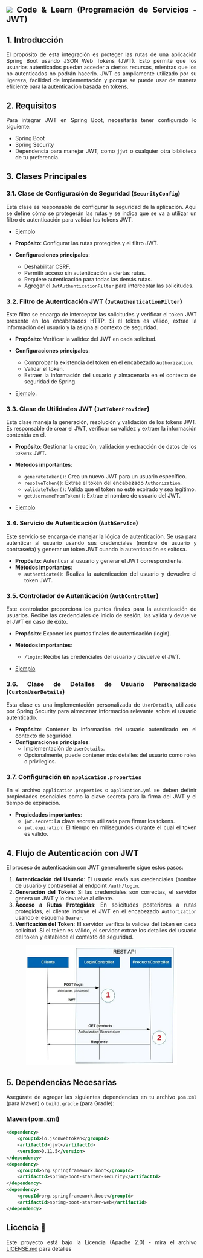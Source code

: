 <div align="justify">

## <img src=../../../images/coding-book.png width="40"> Code & Learn (Programación de Servicios - JWT)

## **1. Introducción**

El propósito de esta integración es proteger las rutas de una aplicación Spring Boot usando JSON Web Tokens (JWT). Esto permite que los usuarios autenticados puedan acceder a ciertos recursos, mientras que los no autenticados no podrán hacerlo. JWT es ampliamente utilizado por su ligereza, facilidad de implementación y porque se puede usar de manera eficiente para la autenticación basada en tokens.

## **2. Requisitos**

Para integrar JWT en Spring Boot, necesitarás tener configurado lo siguiente:

- Spring Boot
- Spring Security
- Dependencia para manejar JWT, como `jjwt` o cualquier otra biblioteca de tu preferencia.
  
## **3. Clases Principales**

### **3.1. Clase de Configuración de Seguridad (`SecurityConfig`)**

Esta clase es responsable de configurar la seguridad de la aplicación. Aquí se define cómo se protegerán las rutas y se indica que se va a utilizar un filtro de autenticación para validar los tokens JWT.

- [Ejemplo](https://github.com/jpexposito/spring-boot-persistence-h2/blob/jwt/src/main/java/es/system/jpexposito/springboot/security/SecurityConfig.java)

- **Propósito**: Configurar las rutas protegidas y el filtro JWT.
- **Configuraciones principales**:
  - Deshabilitar CSRF.
  - Permitir acceso sin autenticación a ciertas rutas.
  - Requiere autenticación para todas las demás rutas.
  - Agregar el `JwtAuthenticationFilter` para interceptar las solicitudes.

### **3.2. Filtro de Autenticación JWT (`JwtAuthenticationFilter`)**

Este filtro se encarga de interceptar las solicitudes y verificar el token JWT presente en los encabezados HTTP. Si el token es válido, extrae la información del usuario y la asigna al contexto de seguridad.

- **Propósito**: Verificar la validez del JWT en cada solicitud.
- **Configuraciones principales**:
  - Comprobar la existencia del token en el encabezado `Authorization`.
  - Validar el token.
  - Extraer la información del usuario y almacenarla en el contexto de seguridad de Spring.

- [Ejemplo](https://github.com/jpexposito/spring-boot-persistence-h2/blob/jwt/src/main/java/es/system/jpexposito/springboot/security/JwtAuthorizationFilter.java).

### **3.3. Clase de Utilidades JWT (`JwtTokenProvider`)**

Esta clase maneja la generación, resolución y validación de los tokens JWT. Es responsable de crear el JWT, verificar su validez y extraer la información contenida en él.

- **Propósito**: Gestionar la creación, validación y extracción de datos de los tokens JWT.
- **Métodos importantes**:
  - `generateToken()`: Crea un nuevo JWT para un usuario específico.
  - `resolveToken()`: Extrae el token del encabezado `Authorization`.
  - `validateToken()`: Valida que el token no esté expirado y sea legítimo.
  - `getUsernameFromToken()`: Extrae el nombre de usuario del JWT.

- [Ejemplo](https://github.com/jpexposito/spring-boot-persistence-h2/blob/jwt/src/main/java/es/system/jpexposito/springboot/security/JwtUtils.java)

### **3.4. Servicio de Autenticación (`AuthService`)**

Este servicio se encarga de manejar la lógica de autenticación. Se usa para autenticar al usuario usando sus credenciales (nombre de usuario y contraseña) y generar un token JWT cuando la autenticación es exitosa.

- **Propósito**: Autenticar al usuario y generar el JWT correspondiente.
- **Métodos importantes**:
  - `authenticate()`: Realiza la autenticación del usuario y devuelve el token JWT.

### **3.5. Controlador de Autenticación (`AuthController`)**

Este controlador proporciona los puntos finales para la autenticación de usuarios. Recibe las credenciales de inicio de sesión, las valida y devuelve el JWT en caso de éxito.

- **Propósito**: Exponer los puntos finales de autenticación (login).
- **Métodos importantes**:
  - `/login`: Recibe las credenciales del usuario y devuelve el JWT.

- [Ejemplo](https://github.com/jpexposito/spring-boot-persistence-h2/blob/jwt/src/main/java/es/system/jpexposito/springboot/controller/AuthController.java)

### **3.6. Clase de Detalles de Usuario Personalizado (`CustomUserDetails`)**

Esta clase es una implementación personalizada de `UserDetails`, utilizada por Spring Security para almacenar información relevante sobre el usuario autenticado.

- **Propósito**: Contener la información del usuario autenticado en el contexto de seguridad.
- **Configuraciones principales**:
  - Implementación de `UserDetails`.
  - Opcionalmente, puede contener más detalles del usuario como roles o privilegios.
  
### **3.7. Configuración en `application.properties`**

En el archivo `application.properties` o `application.yml` se deben definir propiedades esenciales como la clave secreta para la firma del JWT y el tiempo de expiración.

- **Propiedades importantes**:
  - `jwt.secret`: La clave secreta utilizada para firmar los tokens.
  - `jwt.expiration`: El tiempo en milisegundos durante el cual el token es válido.

## **4. Flujo de Autenticación con JWT**

El proceso de autenticación con JWT generalmente sigue estos pasos:

1. **Autenticación del Usuario**: El usuario envía sus credenciales (nombre de usuario y contraseña) al endpoint `/auth/login`.
2. **Generación del Token**: Si las credenciales son correctas, el servidor genera un JWT y lo devuelve al cliente.
3. **Acceso a Rutas Protegidas**: En solicitudes posteriores a rutas protegidas, el cliente incluye el JWT en el encabezado `Authorization` usando el esquema `Bearer`.
4. **Verificación del Token**: El servidor verifica la validez del token en cada solicitud. Si el token es válido, el servidor extrae los detalles del usuario del token y establece el contexto de seguridad.

<div align="center">
    <img src=images/jwt-sequence-2.png width="400">
</div>

## **5. Dependencias Necesarias**

Asegúrate de agregar las siguientes dependencias en tu archivo `pom.xml` (para Maven) o `build.gradle` (para Gradle):

### **Maven (pom.xml)**

```xml
<dependency>
    <groupId>io.jsonwebtoken</groupId>
    <artifactId>jjwt</artifactId>
    <version>0.11.5</version>
</dependency>
<dependency>
    <groupId>org.springframework.boot</groupId>
    <artifactId>spring-boot-starter-security</artifactId>
</dependency>
<dependency>
    <groupId>org.springframework.boot</groupId>
    <artifactId>spring-boot-starter-web</artifactId>
</dependency>
```

## Licencia 📄

Este proyecto está bajo la Licencia (Apache 2.0) - mira el archivo [LICENSE.md](../../../LICENSE) para detalles

</div>